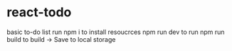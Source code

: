 # react-todo
basic to-do list 
run npm i to install resoucrces
npm run dev to run 
npm run build to build
-> Save to local storage
